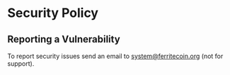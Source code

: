 # Security Policy

## Reporting a Vulnerability

To report security issues send an email to system@ferritecoin.org (not for support).
